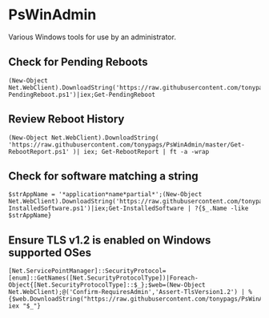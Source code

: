 # PsWinAdmin
Various Windows tools for use by an administrator.

## Check for Pending Reboots
```
(New-Object Net.WebClient).DownloadString('https://raw.githubusercontent.com/tonypags/PsWinAdmin/master/Get-PendingReboot.ps1')|iex;Get-PendingReboot
```

## Review Reboot History
```
(New-Object Net.WebClient).DownloadString( 'https://raw.githubusercontent.com/tonypags/PsWinAdmin/master/Get-RebootReport.ps1' )| iex; Get-RebootReport | ft -a -wrap
```

## Check for software matching a string
```
$strAppName = '*application*name*partial*';(New-Object Net.WebClient).DownloadString('https://raw.githubusercontent.com/tonypags/PsWinAdmin/master/Get-InstalledSoftware.ps1')|iex;Get-InstalledSoftware | ?{$_.Name -like $strAppName}
```

## Ensure TLS v1.2 is enabled on Windows supported OSes
```
[Net.ServicePointManager]::SecurityProtocol=[enum]::GetNames([Net.SecurityProtocolType])|Foreach-Object{[Net.SecurityProtocolType]::$_};$web=(New-Object Net.WebClient);@('Confirm-RequiresAdmin','Assert-TlsVersion1.2') | %{$web.DownloadString("https://raw.githubusercontent.com/tonypags/PsWinAdmin/master/$($_).ps1")|iex; iex "$_"}
```



